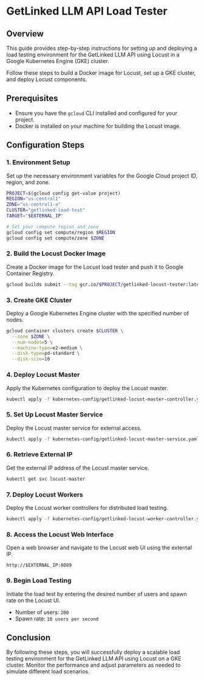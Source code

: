 # GetLinked LLM API Load Tester

## Overview
This guide provides step-by-step instructions for setting up and deploying a load testing environment for the GetLinked LLM API using Locust in a Google Kubernetes Engine (GKE) cluster. 

Follow these steps to build a Docker image for Locust, set up a GKE cluster, and deploy Locust components.

## Prerequisites
- Ensure you have the `gcloud` CLI installed and configured for your project.
- Docker is installed on your machine for building the Locust image.

## Configuration Steps

### 1. Environment Setup
Set up the necessary environment variables for the Google Cloud project ID, region, and zone.

```bash
PROJECT=$(gcloud config get-value project)
REGION="us-central1"
ZONE="us-central1-a"
CLUSTER="getlinked-load-test"
TARGET="$EXTERNAL_IP"

# Set your compute region and zone
gcloud config set compute/region $REGION
gcloud config set compute/zone $ZONE
```

### 2. Build the Locust Docker Image
Create a Docker image for the Locust load tester and push it to Google Container Registry.

```bash
gcloud builds submit --tag gcr.io/$PROJECT/getlinked-locust-tester:latest docker/.
```

### 3. Create GKE Cluster
Deploy a Google Kubernetes Engine cluster with the specified number of nodes.

```bash
gcloud container clusters create $CLUSTER \
  --zone $ZONE \
  --num-nodes=5 \
  --machine-type=e2-medium \
  --disk-type=pd-standard \
  --disk-size=10
```

### 4. Deploy Locust Master
Apply the Kubernetes configuration to deploy the Locust master.

```bash
kubectl apply -f kubernetes-config/getlinked-locust-master-controller.yaml
```

### 5. Set Up Locust Master Service
Deploy the Locust master service for external access.

```bash
kubectl apply -f kubernetes-config/getlinked-locust-master-service.yaml
```

### 6. Retrieve External IP
Get the external IP address of the Locust master service.

```bash
kubectl get svc locust-master
```

### 7. Deploy Locust Workers
Deploy the Locust worker controllers for distributed load testing.

```bash
kubectl apply -f kubernetes-config/getlinked-locust-worker-controller.yaml
```

### 8. Access the Locust Web Interface
Open a web browser and navigate to the Locust web UI using the external IP.

```
http://$EXTERNAL_IP:8089
```

### 9. Begin Load Testing
Initiate the load test by entering the desired number of users and spawn rate on the Locust UI.

- Number of users: `200`
- Spawn rate: `10 users per second`

## Conclusion
By following these steps, you will successfully deploy a scalable load testing environment for the GetLinked LLM API using Locust on a GKE cluster. Monitor the performance and adjust parameters as needed to simulate different load scenarios.